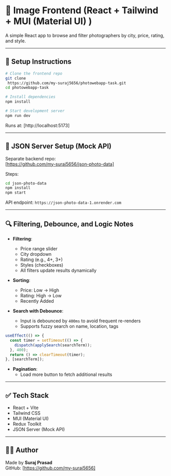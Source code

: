 # 📸 Image Frontend (React + Tailwind  + MUI (Material UI) )

A simple React app to browse and filter photographers by city, price, rating, and style.

---

## 🔧 Setup Instructions

```bash
# Clone the frontend repo
git clone
 https://github.com/my-suraj5656/photowebapp-task.git
cd photowebapp-task

# Install dependencies
npm install

# Start development server
npm run dev
```

Runs at: [http://localhost:5173]

---

## 🔌 JSON Server Setup (Mock API)

Separate backend repo:  
[https://github.com/my-suraj5656/json-photo-data]

Steps:

```bash
cd json-photo-data
npm install
npm start
```

API endpoint: `https://json-photo-data-1.onrender.com`

---

## 🔍 Filtering, Debounce, and Logic Notes

- **Filtering**:  
  - Price range slider  
  - City dropdown  
  - Rating (e.g., 4+, 3+)  
  - Styles (checkboxes)  
  - All filters update results dynamically

- **Sorting**:  
  - Price: Low → High  
  - Rating: High → Low  
  - Recently Added

- **Search with Debounce**:  
  - Input is debounced by `400ms` to avoid frequent re-renders  
  - Supports fuzzy search on name, location, tags  

```js
useEffect(() => {
  const timer = setTimeout(() => {
    dispatch(applySearch(searchTerm));
  }, 400);
  return () => clearTimeout(timer);
}, [searchTerm]);
```

- **Pagination**:  
  - Load more button to fetch additional results

---

## ✅ Tech Stack

- React + Vite  
- Tailwind CSS 
- MUI (Material UI)
- Redux Toolkit  
- JSON Server (Mock API)

---

## 👨‍💻 Author

Made by **Suraj Prasad**  
GitHub: [https://github.com/my-suraj5656]
